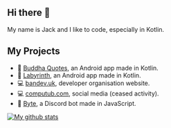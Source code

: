 ## Hi there 👋
My name is Jack and I like to code, especially in Kotlin.

## My Projects
- 📱 [Buddha Quotes](https://github.com/bandev/buddha-quotes), an Android app made in Kotlin.
- 📱 [Labyrinth](https://github.com/bandev/labyrinth), an Android app made in Kotlin.
- 💻 [bandev.uk](https://bandev.uk), developer organisation website.
- 💻 [computub.com](https://computub.com), social media (ceased activity).
- 🤖 [Byte](https://github.com/jackdevey/byte), a Discord bot made in JavaScript.

[![My github stats](https://github-readme-stats.vercel.app/api?username=jackdevey)](https://github.com/anuraghazra/github-readme-stats)

